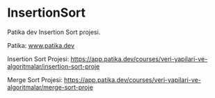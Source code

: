 # InsertionSort
Patika dev Insertion Sort projesi.

Patika: www.patika.dev

Insertion Sort Projesi: https://app.patika.dev/courses/veri-yapilari-ve-algoritmalar/insertion-sort-proje

Merge Sort Projesi: https://app.patika.dev/courses/veri-yapilari-ve-algoritmalar/merge-sort-proje 

